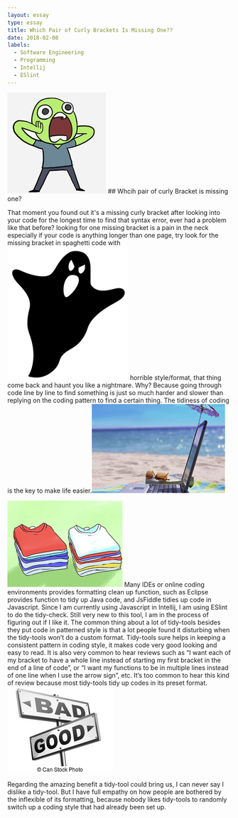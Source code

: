 ```yaml
---
layout: essay
type: essay
title: Which Pair of Curly Brackets Is Missing One??
date: 2018-02-08
labels:
  - Software Engineering
  - Programming
  - Intellij
  - ESlint
---
```

<img class="ui tiny left circular floated image" src="../images/shocking.png">
## Whcih pair of curly Bracket is missing one? 

That moment you found out it's a missing curly bracket after looking into your code for the longest time to find 
that syntax error, ever had a problem like that before? looking for  one missing bracket is a pain in the neck 
especially if your code is anything longer than one page, try look for the missing bracket in spaghetti code with 
<img class="ui tiny right circular floated image" src="../images/ghost.png">
horrible style/format, that thing come back and haunt you like a nightmare. Why? Because going through code line 
by line to find something is just so much harder and slower than replying on the coding pattern to find a certain 
thing. The tidiness of coding is the key to make life easier.<img class="ui tiny right circular floated image" src="../images/beachlife.jpg">

<img class="ui tiny left circular floated image" src="../images/foldedClothes.jpg">
Many IDEs or online coding environments provides formatting clean up function, such as Eclipse provides function 
to tidy up Java code, and JsFiddle tidies up code in Javascript. Since I am currently using Javascript in Intellij, 
I am using ESlint to do the tidy-check. Still very new to this tool, I am in the process of figuring out if I like 
it. The common thing about a lot of tidy-tools besides they put code in patterned style is that a lot people found 
it disturbing when the tidy-tools won’t do a custom format. Tidy-tools sure helps in keeping a consistent pattern in 
coding style, it makes code very good looking and easy to read. It is also very common to hear reviews such as “I want
each of my bracket to have a whole line instead of starting my first bracket in the end of a line of code”, or “I want
my functions to be in multiple lines instead of one line when I use the arrow sign”, etc. It’s too common to hear this
kind of review because most tidy-tools tidy up codes in its preset format.
<img class="ui tiny right circular floated image" src="../images/goodBad.jpg">

Regarding the amazing benefit a tidy-tool could bring us, I can never say I dislike a tidy-tool. But I have full 
empathy on how people are bothered by the inflexible of its formatting, because nobody likes tidy-tools to randomly
switch up a coding style that had already been set up.


